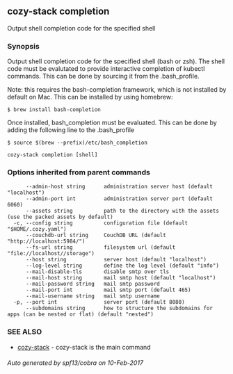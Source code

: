 ## cozy-stack completion

Output shell completion code for the specified shell

### Synopsis



Output shell completion code for the specified shell (bash or zsh).
The shell code must be evalutated to provide interactive
completion of kubectl commands.  This can be done by sourcing it from
the .bash_profile.

Note: this requires the bash-completion framework, which is not installed
by default on Mac.  This can be installed by using homebrew:

    $ brew install bash-completion

Once installed, bash_completion must be evaluated.  This can be done by adding the
following line to the .bash_profile

    $ source $(brew --prefix)/etc/bash_completion

```
cozy-stack completion [shell]
```

### Options inherited from parent commands

```
      --admin-host string      administration server host (default "localhost")
      --admin-port int         administration server port (default 6060)
      --assets string          path to the directory with the assets (use the packed assets by default)
  -c, --config string          configuration file (default "$HOME/.cozy.yaml")
      --couchdb-url string     CouchDB URL (default "http://localhost:5984/")
      --fs-url string          filesystem url (default "file://localhost//storage")
      --host string            server host (default "localhost")
      --log-level string       define the log level (default "info")
      --mail-disable-tls       disable smtp over tls
      --mail-host string       mail smtp host (default "localhost")
      --mail-password string   mail smtp password
      --mail-port int          mail smtp port (default 465)
      --mail-username string   mail smtp username
  -p, --port int               server port (default 8080)
      --subdomains string      how to structure the subdomains for apps (can be nested or flat) (default "nested")
```

### SEE ALSO
* [cozy-stack](cozy-stack.md)	 - cozy-stack is the main command

###### Auto generated by spf13/cobra on 10-Feb-2017
